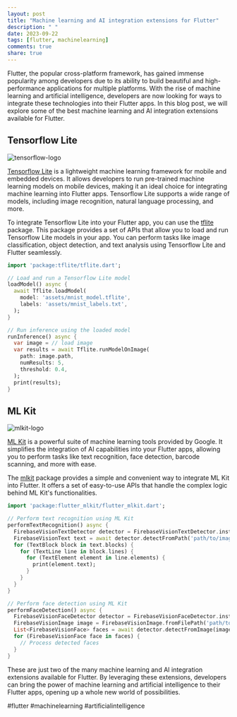 ```yaml
---
layout: post
title: "Machine learning and AI integration extensions for Flutter"
description: " "
date: 2023-09-22
tags: [flutter, machinelearning]
comments: true
share: true
---
```


Flutter, the popular cross-platform framework, has gained immense popularity among developers due to its ability to build beautiful and high-performance applications for multiple platforms. With the rise of machine learning and artificial intelligence, developers are now looking for ways to integrate these technologies into their Flutter apps. In this blog post, we will explore some of the best machine learning and AI integration extensions available for Flutter.

## Tensorflow Lite

![tensorflow-logo](https://www.tensorflow.org/images/tf_logo_social.png)

[Tensorflow Lite](https://www.tensorflow.org/lite) is a lightweight machine learning framework for mobile and embedded devices. It allows developers to run pre-trained machine learning models on mobile devices, making it an ideal choice for integrating machine learning into Flutter apps. Tensorflow Lite supports a wide range of models, including image recognition, natural language processing, and more.

To integrate Tensorflow Lite into your Flutter app, you can use the [tflite](https://pub.dev/packages/tflite) package. This package provides a set of APIs that allow you to load and run Tensorflow Lite models in your app. You can perform tasks like image classification, object detection, and text analysis using Tensorflow Lite and Flutter seamlessly.

```dart
import 'package:tflite/tflite.dart';

// Load and run a Tensorflow Lite model
loadModel() async {
  await Tflite.loadModel(
    model: 'assets/mnist_model.tflite',
    labels: 'assets/mnist_labels.txt',
  );
}

// Run inference using the loaded model
runInference() async {
  var image = // load image
  var results = await Tflite.runModelOnImage(
    path: image.path,
    numResults: 5,
    threshold: 0.4,
  );
  print(results);
}
```

## ML Kit

![mlkit-logo](https://thepolyglotdeveloper.com/wp-content/uploads/2019/04/ml_kit_flutter_header.png)

[ML Kit](https://developers.google.com/ml-kit) is a powerful suite of machine learning tools provided by Google. It simplifies the integration of AI capabilities into your Flutter apps, allowing you to perform tasks like text recognition, face detection, barcode scanning, and more with ease.

The [mlkit](https://pub.dev/packages/mlkit) package provides a simple and convenient way to integrate ML Kit into Flutter. It offers a set of easy-to-use APIs that handle the complex logic behind ML Kit's functionalities.

```dart
import 'package:flutter_mlkit/flutter_mlkit.dart';

// Perform text recognition using ML Kit
performTextRecognition() async {
  FirebaseVisionTextDetector detector = FirebaseVisionTextDetector.instance;
  FirebaseVisionText text = await detector.detectFromPath('path/to/image.jpg');
  for (TextBlock block in text.blocks) {
    for (TextLine line in block.lines) {
      for (TextElement element in line.elements) {
        print(element.text);
      }
    }
  }
}

// Perform face detection using ML Kit
performFaceDetection() async {
  FirebaseVisionFaceDetector detector = FirebaseVisionFaceDetector.instance;
  FirebaseVisionImage image = FirebaseVisionImage.fromFilePath('path/to/image.jpg');
  List<FirebaseVisionFace> faces = await detector.detectFromImage(image);
  for (FirebaseVisionFace face in faces) {
    // Process detected faces
  }
}
```

These are just two of the many machine learning and AI integration extensions available for Flutter. By leveraging these extensions, developers can bring the power of machine learning and artificial intelligence to their Flutter apps, opening up a whole new world of possibilities.

#flutter #machinelearning #artificialintelligence
